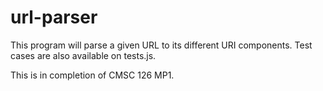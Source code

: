 # url-parser
This program will parse a given URL to its different URI components. Test cases are also available on tests.js. 

This is in completion of CMSC 126 MP1.

